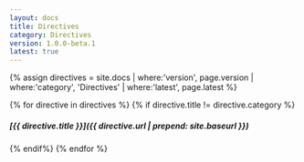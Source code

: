 ```yaml
---
layout: docs
title: Directives
category: Directives
version: 1.0.0-beta.1
latest: true
---
```


{% assign directives = site.docs | where:'version', page.version | where:'category', 'Directives' | where:'latest', page.latest %}

{% for directive in directives %}
{% if directive.title != directive.category %}
##### [{{ directive.title }}]({{ directive.url | prepend: site.baseurl }})
{% endif%}
{% endfor %}
